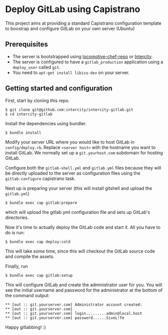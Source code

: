 Deploy GitLab using Capistrano
==============================

This project aims at providing a standard Capistrano configuration template to boostrap and configure GitLab on your own server (Ubuntu)

## Prerequisites

* The server is bootstrapped using [locomotive-chef-repo](https://github.com/firmhouse/locomotive-chef-repo) or [Intercity](http://intercityup.com).
* The server is configured to have a `gitlab_production` application using a `deploy_user` called `git`.
* You need to `apt-get install libicu-dev` on your server.

## Getting started and configuration

First, start by cloning this repo.

```
$ git clone git@github.com:intercity/intercity-gitlab.git
$ cd intercity-gitlab

```

Install the dependencies using bundler.

```
$ bundle install
```

Modify your server URL where you would like to host GitLab in `config/deploy.rb`. Replace `<server host>` with the hostname you want to install GitLab. We normally set up a `git.yourhost.com` subdomain for hosting GitLab.

Configure both the `gitlab-shell.yml` and `gitlab.yml` files because they will be directly uploaded to the server as configuration files using the `gitlab:configure` capistrano task.

Next up is preparing your server (this will install gitshell and upload the `gitlab.yml`) 

```
$ bundle exec cap gitlab:prepare
```

which will upload the gitlab.yml configuration file and sets up GitLab's directories.

Now it's time to actually deploy the GitLab code and start it. All you have to do is run:

```
$ bundle exec cap deploy:cold
```

This will take some time, since this will checkout the GitLab source code and compile the assets.

Finally, run

```
$ bundle exec cap gitlab:setup
```

This will configure GitLab and create the administrator user for you. You will see the initial username and password for the administrator at the bottom of the command output:

```
** [out :: git.yourserver.com] Administrator account created:
** [out :: git.yourserver.com]
** [out :: git.yourserver.com] login.........admin@local.host
** [out :: git.yourserver.com] password......5iveL!fe
```

Happy gitlabbing! :)